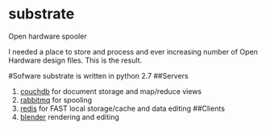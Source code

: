 substrate
=========

Open hardware spooler

I needed a place to store and process and ever increasing number of Open Hardware design files. This is the result.

#Sofware
substrate is written in python 2.7
##Servers
1. [couchdb](http://couchdb.apache.org) for document storage and map/reduce views
2. [rabbitmq](http://rabbitmq.com) for spooling
3. [redis](http://redis.io) for FAST local storage/cache and data editing
##Clients
1. [blender](http://blender.org) rendering and editing
